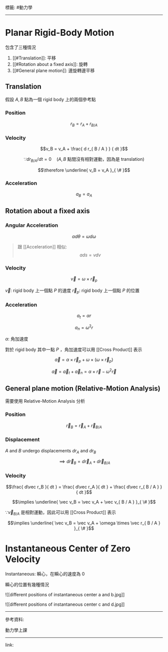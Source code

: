 標籤: #動力學 

---

# Planar Rigid-Body Motion

包含了三種情況

1. [[#Translation]]: 平移
2. [[#Rotation about a fixed axis]]: 旋轉
3. [[#General plane motion]]: 邊旋轉邊平移

## Translation

假設 $A, B$ 點為一個 rigid body 上的兩個參考點

### Position

$$r_B = r_A + r_{ B / A }$$

### Velocity

$$v_B = v_A + \frac{ d r_{ B / A } }
{ dt }$$

$$\because dr_{ B / A } / dt = 0 \quad (A, B\text{ 點間沒有相對運動，因為是 translation})$$

$$\therefore \underline{
v_B = v_A }_{ \# }$$

### Acceleration

$$a_B = a_A$$

## Rotation about a fixed axis

### Angular Acceleration

$$\alpha d\theta = \omega d\omega$$

> 跟 [[Acceleration]] 相似:
> $$ads = vdv$$

### Velocity

$$\vec v = \omega \times \vec r_p$$

$\vec v$: rigid body 上一個點 $P$ 的速度
$\vec r_p$: rigid body 上一個點 $P$ 的位置

### Acceleration

$$a_t = \alpha r$$

$$a_n = \omega^2 r$$

$\alpha$: 角加速度

對於 rigid body 其中一點 $P$ ，角加速度可以用 [[Cross Product]] 表示

$$\vec a = \alpha \times \vec r_p + \omega \times (\omega \times \vec r_p)$$

$$\vec a = \vec a_t + \vec a_n = 
\alpha \times \vec r - \omega^2 \vec r$$

## General plane motion (Relative-Motion Analysis)

需要使用 Relative-Motion Analysis 分析

### Position

$$\vec r_B = \vec r_A + \vec r_{ B / A }$$

### Displacement

$A$ and $B$ undergo displacements $dr_A$ and $dr_B$

$$\implies d\vec r_B = 
d\vec r_A + d\vec r_{ B / A }$$

### Velocity

$$\frac{ d\vec r_B }{ dt } = 
\frac{ d\vec r_A }{ dt } + 
\frac{ d\vec r_{ B / A } }{ dt }$$

$$\implies \underline{ 
\vec v_B = 
\vec v_A + \vec v_{ B / A } }_{ \# }$$

$\because \vec v_{ B / A }$ 是相對運動，因此可以用 [[Cross Product]] 表示

$$\implies \underline{ \vec v_B = 
\vec v_A + 
\omega \times \vec r_{ B / A } }_{ \# }$$

# Instantaneous Center of Zero Velocity

Instantaneous: 瞬心，在瞬心的速度為 $0$

瞬心的位置有幾種情況

![[different positions of instantaneous center a and b.jpg]]

![[different positions of instantaneous center c and d.jpg]]



---

參考資料:

動力學上課

---

link:

